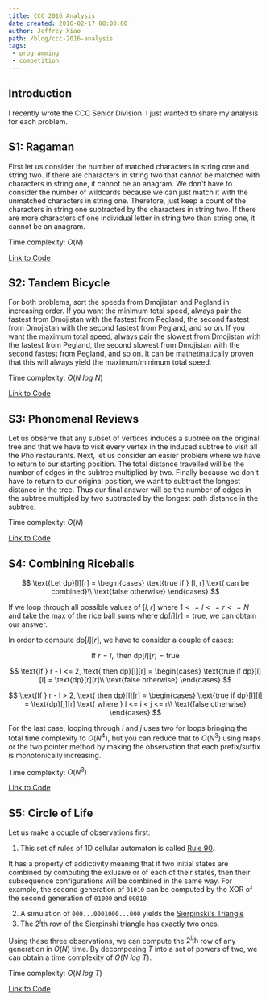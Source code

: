 ```yaml
---
title: CCC 2016 Analysis
date_created: 2016-02-17 00:00:00
author: Jeffrey Xiao
path: /blog/ccc-2016-analysis
tags:
 - programming
 - competition
---
```


## Introduction

I recently wrote the CCC Senior Division. I just wanted to share my analysis for each problem.

## S1: Ragaman

First let us consider the number of matched characters in string one and string two. If there are
characters in string two that cannot be matched with characters in string one, it cannot be an
anagram. We don't have to consider the number of wildcards because we can just match it with the
unmatched characters in string one. Therefore, just keep a count of the characters in string one
subtracted by the characters in string two. If there are more characters of one individual letter in
string two than string one, it cannot be an anagram.

Time complexity: $O(N)$

[Link to Code](https://github.com/jeffrey-xiao/Competitive-Programming/blob/master/src/contest/ccc/CCC_2016_S1.java)

## S2: Tandem Bicycle

For both problems, sort the speeds from Dmojistan and Pegland in increasing order. If you want the
minimum total speed, always pair the fastest from Dmojistan with the fastest from Pegland, the
second fastest from Dmojistan with the second fastest from Pegland, and so on. If you want the
maximum total speed, always pair the slowest from Dmojistan with the fastest from Pegland, the
second slowest from Dmojistan with the second fastest from Pegland, and so on. It can be
mathetmatically proven that this will always yield the maximum/minimum total speed.

Time complexity: $O(N\ log\ N)$

[Link to Code](https://github.com/jeffrey-xiao/Competitive-Programming/blob/master/src/contest/ccc/CCC_2016_S2.java)

## S3: Phonomenal Reviews

Let us observe that any subset of vertices induces a subtree on the original tree and that we have
to visit every vertex in the induced subtree to visit all the Pho restaurants. Next, let us consider
an easier problem where we have to return to our starting position. The total distance travelled
will be the number of edges in the subtree multiplied by two. Finally because we don't have to
return to our original position, we want to subtract the longest distance in the tree. Thus our
final answer will be the number of edges in the subtree multipled by two subtracted by the longest
path distance in the subtree.

Time complexity: $O(N)$

[Link to Code](https://github.com/jeffrey-xiao/Competitive-Programming/blob/master/src/contest/ccc/CCC_2016_S3.java)

## S4: Combining Riceballs
$$
\text{Let dp}[l][r] =
\begin{cases}
  \text{true if } [l, r] \text{ can be combined}\\
  \text{false otherwise}
\end{cases}
$$

If we loop through all possible values of $[l, r]$ where $1 <= l <= r <= N$ and take the max of the
rice ball sums where $\text{dp}[l][r] = \text{true}$, we can obtain our answer.

In order to compute $\text{dp}[l][r]$, we have to consider a couple of cases:

$$
\text{If } r = l, \text{ then dp}[l][r] = \text{true}
$$

$$
\text{If } r - l <= 2, \text{ then dp}[l][r] =
\begin{cases}
  \text{true if dp}[l][l] = \text{dp}[r][r]\\
  \text{false otherwise}
\end{cases}
$$

$$
\text{If } r - l > 2, \text{ then dp}[l][r] =
\begin{cases}
  \text{true if dp}[l][i] = \text{dp}[j][r] \text{ where } l <= i < j <= r\\
  \text{false otherwise}
\end{cases}
$$

For the last case, looping through $i$ and $j$ uses two for loops bringing the total time complexity
to $O(N^4)$, but you can reduce that to $O(N^3)$ using maps or the two pointer method by making the
observation that each prefix/suffix is monotonically increasing.

Time complexity: $O(N^3)$

[Link to Code](https://github.com/jeffrey-xiao/Competitive-Programming/blob/master/src/contest/ccc/CCC_2016_S4.java)

## S5: Circle of Life

Let us make a couple of observations first:

1. This set of rules of 1D cellular automaton is called [Rule 90](https://en.wikipedia.org/wiki/Rule_90).

  It has a property of addictivity meaning that if two initial states are combined by computing the
  exlusive or of each of their states, then their subsequence configurations will be combined in the
  same way. For example, the second generation of `01010` can be computed by the XOR of the second
  generation of `01000` and `00010`

2. A simulation of `000...0001000...000` yields the [Sierpinski's Triangle](https://en.wikipedia.org/wiki/Sierpinski_triangle)
3. The $2^i\text{th}$ row of the Sierpinshi triangle has exactly two ones.

Using these three observations, we can compute the $2^i\text{th}$ row of any generation in $O(N)$
time. By decomposing $T$ into a set of powers of two, we can obtain a time complexity of
$O(N\ log\ T)$.

Time complexity: $O(N\ log\ T)$

[Link to Code](https://github.com/jeffrey-xiao/Competitive-Programming/blob/master/src/contest/ccc/CCC_2016_S5.java)

